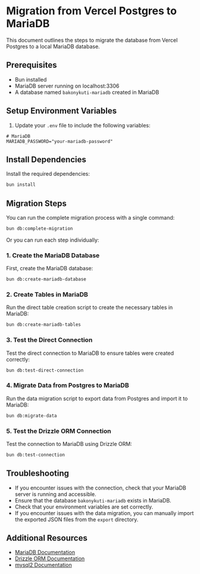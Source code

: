 # Migration from Vercel Postgres to MariaDB

This document outlines the steps to migrate the database from Vercel Postgres to a local MariaDB database.

## Prerequisites

- Bun installed
- MariaDB server running on localhost:3306
- A database named `bakonykuti-mariadb` created in MariaDB

## Setup Environment Variables

1. Update your `.env` file to include the following variables:

```env
# MariaDB
MARIADB_PASSWORD="your-mariadb-password"
```

## Install Dependencies

Install the required dependencies:

```bash
bun install
```

## Migration Steps

You can run the complete migration process with a single command:

```bash
bun db:complete-migration
```

Or you can run each step individually:

### 1. Create the MariaDB Database

First, create the MariaDB database:

```bash
bun db:create-mariadb-database
```

### 2. Create Tables in MariaDB

Run the direct table creation script to create the necessary tables in MariaDB:

```bash
bun db:create-mariadb-tables
```

### 3. Test the Direct Connection

Test the direct connection to MariaDB to ensure tables were created correctly:

```bash
bun db:test-direct-connection
```

### 4. Migrate Data from Postgres to MariaDB

Run the data migration script to export data from Postgres and import it to MariaDB:

```bash
bun db:migrate-data
```

### 5. Test the Drizzle ORM Connection

Test the connection to MariaDB using Drizzle ORM:

```bash
bun db:test-connection
```

## Troubleshooting

- If you encounter issues with the connection, check that your MariaDB server is running and accessible.
- Ensure that the database `bakonykuti-mariadb` exists in MariaDB.
- Check that your environment variables are set correctly.
- If you encounter issues with the data migration, you can manually import the exported JSON files from the `export` directory.

## Additional Resources

- [MariaDB Documentation](https://mariadb.org/documentation/)
- [Drizzle ORM Documentation](https://orm.drizzle.team/docs/overview)
- [mysql2 Documentation](https://github.com/sidorares/node-mysql2#readme)

